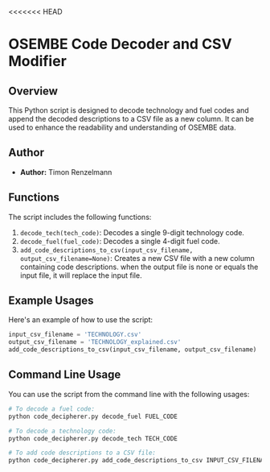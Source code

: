 <<<<<<< HEAD
# OSEMBE Code Decoder and CSV Modifier

## Overview

This Python script is designed to decode technology and fuel codes and append the decoded descriptions to a CSV file as a new column. It can be used to enhance the readability and understanding of OSEMBE data.

## Author

- **Author:** Timon Renzelmann

## Functions

The script includes the following functions:

1. `decode_tech(tech_code)`: Decodes a single 9-digit technology code.
2. `decode_fuel(fuel_code)`: Decodes a single 4-digit fuel code.
3. `add_code_descriptions_to_csv(input_csv_filename, output_csv_filename=None)`: Creates a new CSV file with a new column containing code descriptions. when the output file is none or equals the input file, it will replace the input file.

## Example Usages

Here's an example of how to use the script:

```python 
input_csv_filename = 'TECHNOLOGY.csv'
output_csv_filename = 'TECHNOLOGY_explained.csv'
add_code_descriptions_to_csv(input_csv_filename, output_csv_filename)
```
## Command Line Usage

You can use the script from the command line with the following usages:

```bash
# To decode a fuel code:
python code_decipherer.py decode_fuel FUEL_CODE

# To decode a technology code:
python code_decipherer.py decode_tech TECH_CODE

# To add code descriptions to a CSV file:
python code_decipherer.py add_code_descriptions_to_csv INPUT_CSV_FILENAME [OUTPUT_CSV_FILENAME]


